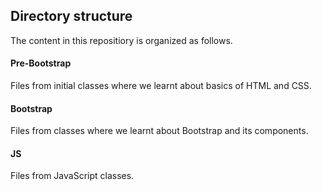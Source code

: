 ## Directory structure
The content in this repositiory is organized as follows.

#### Pre-Bootstrap
Files from initial classes where we learnt about basics of HTML and CSS.

#### Bootstrap
Files from classes where we learnt about Bootstrap and its components. 

#### JS
Files from JavaScript classes.
 